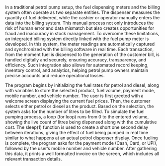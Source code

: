 In a traditional petrol pump setup, the fuel dispensing meters and the billing system often operate as two separate entities. The dispenser measures the quantity of fuel delivered, while the cashier or operator manually enters the data into the billing system. This manual process not only introduces the risk of human error and data mismatch but also creates opportunities for fraud and inaccuracy in stock management. To overcome these limitations, an integrated billing system directly linked with the fuel pump meter is developed. In this system, the meter readings are automatically captured and synchronized with the billing software in real time. Each transaction, from the moment fuel is dispensed to the generation of the customer bill, is handled digitally and securely, ensuring accuracy, transparency, and efficiency. Such integration also allows for automated record keeping, inventory control, and analytics, helping petrol pump owners maintain precise accounts and reduce operational losses.

The program begins by initializing the fuel rates for petrol and diesel, along with variables to store the selected product, fuel volume, payment mode, mobile number, and vehicle number. The user is first greeted with a welcome screen displaying the current fuel prices. Then, the customer selects either petrol or diesel as the product. Based on the selection, the system asks for the number of litres to be filled.
To simulate the fuel pumping process, a loop (for loop) runs from 0 to the entered volume, showing the live count of litres being dispensed along with the cumulative cost. The sleep(1) function is used to create a short one second delay between iterations, giving the effect of fuel being pumped in real time similar to what happens at an actual petrol dispenser display.
Once fueling is complete, the program asks for the payment mode (Cash, Card, or UPI), followed by the user’s mobile number and vehicle number. After gathering this data, it prints a well formatted invoice on the screen, which includes all relevant transaction details.
